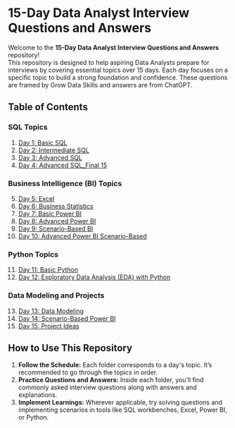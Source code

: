 # 15-Day Data Analyst Interview Questions and Answers  

Welcome to the **15-Day Data Analyst Interview Questions and Answers** repository!  
This repository is designed to help aspiring Data Analysts prepare for interviews by covering essential topics over 15 days. Each day focuses on a specific topic to build a strong foundation and confidence.
These questions are framed by Grow Data Skills and answers are from ChatGPT.


## Table of Contents  

### SQL Topics  
1. [Day 1: Basic SQL](https://github.com/SandeepAnala1/Data-Analyst-Interview-Questions/blob/main/Day%20001/Day_1_Basic_SQL.md)  
2. [Day 2: Intermediate SQL](./Day2_Intermediate_SQL)  
3. [Day 3: Advanced SQL](./Day3_Advanced_SQL)  
4. [Day 4: Advanced SQL_Final 15](./Day4_Advanced_SQL_Final15)  

### Business Intelligence (BI) Topics  
5. [Day 5: Excel](./Day5_Excel)  
6. [Day 6: Business Statistics](./Day6_Business_Statistics)  
7. [Day 7: Basic Power BI](./Day7_Basic_PowerBI)  
8. [Day 8: Advanced Power BI](./Day8_Advanced_PowerBI)  
9. [Day 9: Scenario-Based BI](./Day9_Scenario_Based_BI)  
10. [Day 10: Advanced Power BI Scenario-Based](./Day10_Adv_PowerBI_Scenario_Based)  

### Python Topics  
11. [Day 11: Basic Python](./Day11_Basic_Python)  
12. [Day 12: Exploratory Data Analysis (EDA) with Python](./Day12_EDA_Python)  

### Data Modeling and Projects  
13. [Day 13: Data Modeling](./Day13_DataModeling)  
14. [Day 14: Scenario-Based Power BI](./Day14_Scenario_Based_PowerBI)  
15. [Day 15: Project Ideas](./Day15_Project_Ideas)  

## How to Use This Repository  
1. **Follow the Schedule:** Each folder corresponds to a day's topic. It’s recommended to go through the topics in order.  
2. **Practice Questions and Answers:** Inside each folder, you’ll find commonly asked interview questions along with answers and explanations.  
3. **Implement Learnings:** Wherever applicable, try solving questions and implementing scenarios in tools like SQL workbenches, Excel, Power BI, or Python.  
